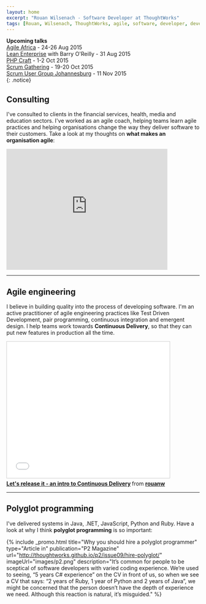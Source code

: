 ```yaml
---
layout: home
excerpt: "Rouan Wilsenach - Software Developer at ThoughtWorks"
tags: [Rouan, Wilsenach, ThoughtWorks, agile, software, developer, development, continuous, delivery]
---
```


__Upcoming talks__  
[Agile Africa](http://agileafrica.jcse.org.za/proposal/emergent-design-cakes-showers-and-electricians) - 24-26 Aug 2015  
[Lean Enterprise](http://info.thoughtworks.com/lean-enterprise-community-registration-page-sa.html) with Barry O'Reilly - 31 Aug 2015  
[PHP Craft](http://phpsouthafrica.com/#schedule) - 1-2 Oct 2015  
[Scrum Gathering](http://sugsa.org.za/scrum-gathering-south-africa-2015/speakers/rouan-wilsenach-heroes-need-sleep-too-techniques-for-stress-free-software-releases/) - 19-20 Oct 2015  
[Scrum User Group Johannesburg](http://www.meetup.com/Scrum-User-Group-Johannesburg/events/219835943/) - 11 Nov 2015  
{: .notice}

## Consulting

I've consulted to clients in the financial services, health, media and education sectors. I've worked as an agile coach, helping teams learn agile practices and helping organisations change the way they deliver software to their customers. Take a look at my thoughts on __what makes an organisation agile__:

<iframe width="420" height="315" src="https://www.youtube.com/embed/yBAhKK3_1j8" frameborder="0" allowfullscreen></iframe>

- - -

## Agile engineering

I believe in building quality into the process of developing software. I'm an active practitioner of agile engineering practices like Test Driven Development, pair programming, continuous integration and emergent design. I help teams work towards __Continuous Delivery__, so that they can put new features in production all the time.

<iframe src="//www.slideshare.net/slideshow/embed_code/key/6ex1dmRt7yn4NA" width="425" height="355" frameborder="0" marginwidth="0" marginheight="0" scrolling="no" style="border:1px solid #CCC; border-width:1px; margin-bottom:5px; max-width: 100%;" allowfullscreen> </iframe> <div style="margin-bottom:5px"> <strong> <a href="//www.slideshare.net/rouanw/lets-release-it-an-intro-to-continuous-delivery" title="Let&#x27;s release it - an intro to Continuous Delivery" target="_blank">Let&#x27;s release it - an intro to Continuous Delivery</a> </strong> from <strong><a href="//www.slideshare.net/rouanw" target="_blank">rouanw</a></strong> </div>

- - -

## Polyglot programming

I've delivered systems in Java, .NET, JavaScript, Python and Ruby. Have a look at why I think __polyglot  programming__ is so important:

{% include _promo.html title="Why you should hire a polyglot programmer" type="Article in" publication="P2 Magazine" url="http://thoughtworks.github.io/p2/issue09/hire-polyglot/" imageUrl="images/p2.png" description="It’s common for people to be sceptical of software developers with varied coding experience. We’re used to seeing, “5 years C# experience” on the CV in front of us, so when we see a CV that says: “2 years of Ruby, 1 year of Python and 2 years of Java”, we might be concerned that the person doesn’t have the depth of experience we need. Although this reaction is natural, it’s misguided." %}
